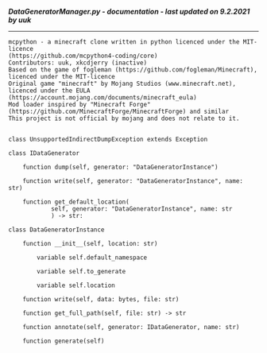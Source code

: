 ***DataGeneratorManager.py - documentation - last updated on 9.2.2021 by uuk***
___

    mcpython - a minecraft clone written in python licenced under the MIT-licence 
    (https://github.com/mcpython4-coding/core)
    Contributors: uuk, xkcdjerry (inactive)
    Based on the game of fogleman (https://github.com/fogleman/Minecraft), licenced under the MIT-licence
    Original game "minecraft" by Mojang Studios (www.minecraft.net), licenced under the EULA
    (https://account.mojang.com/documents/minecraft_eula)
    Mod loader inspired by "Minecraft Forge" (https://github.com/MinecraftForge/MinecraftForge) and similar
    This project is not official by mojang and does not relate to it.


    class UnsupportedIndirectDumpException extends Exception

    class IDataGenerator

        function dump(self, generator: "DataGeneratorInstance")

        function write(self, generator: "DataGeneratorInstance", name: str)

        function get_default_location(
                self, generator: "DataGeneratorInstance", name: str
                ) -> str:

    class DataGeneratorInstance

        function __init__(self, location: str)

            variable self.default_namespace

            variable self.to_generate

            variable self.location

        function write(self, data: bytes, file: str)

        function get_full_path(self, file: str) -> str

        function annotate(self, generator: IDataGenerator, name: str)

        function generate(self)
